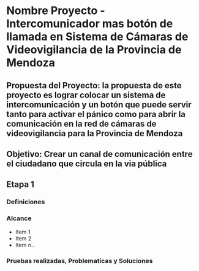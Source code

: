 # Nombre Proyecto - Intercomunicador mas botón de llamada en Sistema de Cámaras de Videovigilancia de la Provincia de Mendoza
## Propuesta del Proyecto: la propuesta de este proyecto es lograr colocar un sistema de intercomunicación y un botón que puede servir tanto para activar el pánico como para abrir la comunicación en la red de cámaras de videovigilancia para la Provincia de Mendoza
## Objetivo: Crear un canal de comunicación entre el ciudadano que circula en la via pública 
## Etapa 1
### Definiciones
### Alcance
* Item 1
* Item 2
* Item n..
### Pruebas realizadas, Problematicas y Soluciones

